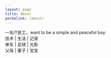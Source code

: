 ```yaml
---
layout: page
title: About
permalink: /about/
---
```

一名IT民工，want to be a simple and peaceful boy.  
技术 | 生活 | 记录  
单车 | 足球 | 光影  
父母 | 妻子 | 宝宝 